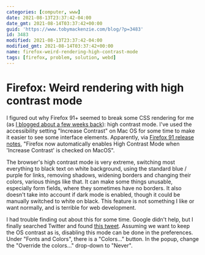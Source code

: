```yaml
---
categories: [computer, www]
date: 2021-08-13T23:37:42-04:00
date_gmt: 2021-08-14T03:37:42+00:00
guid: 'https://www.tobymackenzie.com/blog/?p=3483'
id: 3483
modified: 2021-08-13T23:37:42-04:00
modified_gmt: 2021-08-14T03:37:42+00:00
name: firefox-weird-rendering-high-contrast-mode
tags: [firefox, problem, solution, webd]
---
```


Firefox: Weird rendering with high contrast mode
================================================

I figured out why Firefox 91+ seemed to break some CSS rendering for me (as [I blogged about a few weeks back](/blog/2021/07/24/3459/)):  high contrast mode.  I've used the accessibility setting "Increase Contrast" on Mac OS for some time to make it easier to see some interface elements.  Apparently, via [Firefox 91 release notes](https://www.mozilla.org/en-US/firefox/91.0/releasenotes/), "Firefox now automatically enables High Contrast Mode when 'Increase Contrast' is checked on MacOS".

<!--more-->

The browser's high contrast mode is very extreme, switching most everything to black text on white background, using the standard blue / purple for links, removing shadows, widening borders and changing their colors, various things like that.  It can make some things unusable, especially form fields, where they sometimes have no borders.  It also doesn't take into account if dark mode is enabled, though it could be manually switched to white on black.  This feature is not something I like or want normally, and is terrible for web development.

I had trouble finding out about this for some time.  Google didn't help, but I finally searched Twitter and found [this tweet](https://twitter.com/dyzurnyklasowy/status/1426163633386573824).  Assuming we want to keep the OS contrast as is, disabling this mode can be done in the preferences.  Under "Fonts and Colors", there is a "Colors…" button.  In the popup, change the "Override the colors…" drop-down to "Never".
